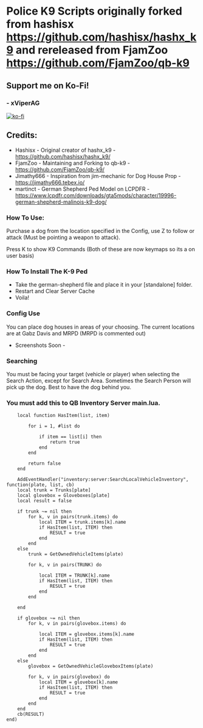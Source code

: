 # Police K9 Scripts originally forked from hashisx https://github.com/hashisx/hashx_k9 and rereleased from FjamZoo https://github.com/FjamZoo/qb-k9

## Support me on Ko-Fi!
### - xViperAG
[![ko-fi](https://ko-fi.com/img/githubbutton_sm.svg)](https://ko-fi.com/xviperag)

## Credits:

- Hashisx - Original creator of hashx_k9 - https://github.com/hashisx/hashx_k9/
-  FjamZoo - Maintaining and Forking to qb-k9 - https://github.com/FjamZoo/qb-k9/
- Jimathy666 - Inspiration from jim-mechanic for Dog House Prop - https://jimathy666.tebex.io/
- martinct - German Shepherd Ped Model on LCPDFR - https://www.lcpdfr.com/downloads/gta5mods/character/19996-german-shepherd-malinois-k9-dog/

### How To Use:

Purchase a dog from the location specified in the Config, use Z to follow or attack (Must be pointing a weapon to attack).

Press K to show K9 Commands (Both of these are now keymaps so its a on user basis)

### How To Install The K-9 Ped

- Take the german-shepherd file and place it in your [standalone] folder.
- Restart and Clear Server Cache
- Voila!

### Config Use

You can place dog houses in areas of your choosing. The current locations are at Gabz Davis and MRPD (MRPD is commented out)

- Screenshots Soon -

### Searching

 You must be facing your target (vehicle or player) when selecting the Search Action, except for Search Area.
 Sometimes the Search Person will pick up the dog. Best to have the dog behind you.

### You must add this to QB Inventory Server main.lua.
```
    local function HasItem(list, item)

        for i = 1, #list do

            if item == list[i] then
                return true
            end
        end

        return false
    end

    AddEventHandler("inventory:server:SearchLocalVehicleInventory", function(plate, list, cb)
    local trunk = Trunks[plate]
    local glovebox = Gloveboxes[plate]
    local result = false

    if trunk ~= nil then
        for k, v in pairs(trunk.items) do
            local ITEM = trunk.items[k].name
            if HasItem(list, ITEM) then
                RESULT = true
            end
        end
    else
        trunk = GetOwnedVehicleItems(plate)

        for k, v in pairs(TRUNK) do

            local ITEM = TRUNK[k].name
            if HasItem(list, ITEM) then
                RESULT = true
            end
        end

    end

    if glovebox ~= nil then
        for k, v in pairs(glovebox.items) do

            local ITEM = glovebox.items[k].name
            if HasItem(list, ITEM) then
                RESULT = true
            end
        end
    else
        glovebox = GetOwnedVehicleGloveboxItems(plate)

        for k, v in pairs(glovebox) do
            local ITEM = glovebox[k].name
            if HasItem(list, ITEM) then
                RESULT = true
            end
        end
    end
    cb(RESULT)
end)
```
